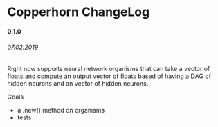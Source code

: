 # Copperhorn ChangeLog

#### 0.1.0
###### 07.02.2019

Right now supports neural network organisms that can take a vector of floats and compute an output vector of floats based of having a DAG of hidden neurons and an vector of hidden neurons.

Goals
+ a .new() method on organisms
+ tests




